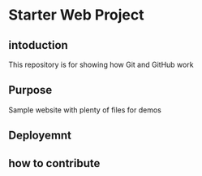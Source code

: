 # Starter Web Project

## intoduction

This repository is for showing how Git and GitHub work

## Purpose

Sample website with plenty of files for demos

## Deployemnt



## how to contribute
